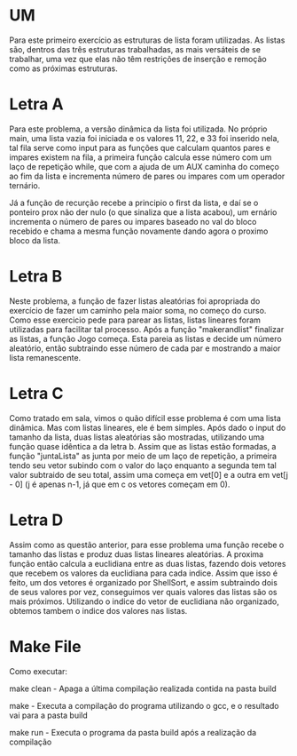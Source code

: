 # UM
 
 Para este primeiro exercício as estruturas de lista foram utilizadas. As listas são, dentros das três estruturas trabalhadas, as mais versáteis de se trabalhar, uma vez que elas não têm restrições de inserção e remoção como as próximas estruturas. 

# Letra A

Para este problema, a versão dinâmica da lista foi utilizada. No próprio main, uma lista vazia foi iniciada e os valores 11, 22, e 33 foi inserido nela, tal fila serve como input para as funções que calculam quantos pares e impares existem na fila, a primeira função calcula esse número com um laço de repetição while, que com a ajuda de um AUX caminha do começo ao fim da lista e incrementa número de pares ou impares com um operador ternário.

Já a função de recurção recebe a principio o first da lista, e daí se o ponteiro prox não der nulo (o que sinaliza que a lista acabou), um ernário incrementa o número de pares ou impares baseado no val do bloco recebido e chama a mesma função novamente dando agora o proximo bloco da lista.

# Letra B

Neste problema, a função de fazer listas aleatórias foi apropriada do exercício de fazer um caminho pela maior soma, no começo do curso. Como esse exercicio pede para parear as listas, listas lineares foram utilizadas para facilitar tal processo. Após a função "makerandlist" finalizar as listas, a função Jogo começa. Esta pareia as listas e decide um número aleatório, então subtraindo esse número de cada par e mostrando a maior lista remanescente.

# Letra C

Como tratado em sala, vimos o quão difícil esse problema é com uma lista dinâmica. Mas com listas lineares, ele é bem simples. Após dado o input do tamanho da lista, duas listas aleatórias são mostradas, utilizando uma função quase idêntica a da letra b. Assim que as listas estão formadas, a função "juntaLista" as junta por meio de um laço de repetição, a primeira tendo seu vetor subindo com o valor do laço enquanto a segunda tem tal valor subtraido de seu total, assim uma começa em vet[0] e a outra em vet[j - 0] (j é apenas n-1, já que em c os vetores começam em 0).

# Letra D

Assim como as questão anterior, para esse problema uma função recebe o tamanho das listas e produz duas listas lineares aleatórias. A proxima função então calcula a euclidiana entre as duas listas, fazendo dois vetores que recebem os valores da euclidiana para cada indice. Assim que isso é feito, um dos vetores é organizado por ShellSort, e assim subtraindo dois de seus valores por vez, conseguimos ver quais valores das listas são os mais próximos. Utilizando o indice do vetor de euclidiana não organizado, obtemos tambem o indice dos valores nas listas. 

# Make File

Como executar:

  make clean - Apaga a última compilação realizada contida na pasta build
  
  make - Executa a compilação do programa utilizando o gcc, e o resultado vai para a pasta build
  
  make run - Executa o programa da pasta build após a realização da compilação
